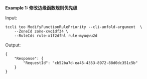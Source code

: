 **Example 1: 修改边缘函数规则优先级**



Input: 

```
tccli teo ModifyFunctionRulePriority --cli-unfold-argument  \
    --ZoneId zone-xvq1df34 \
    --RuleIds rule-x1f2dfhl rule-myuqwu2d
```

Output: 
```
{
    "Response": {
        "RequestId": "cb52ba7d-ea45-4353-8972-88d0dc351c5b"
    }
}
```

